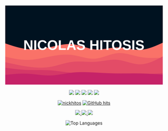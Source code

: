 ![banner](./banner.svg)

<p align="center">
    <img src="https://img.shields.io/badge/python-4b8bbe?style=for-the-badge&logo=python&logoColor=white"/>
    <img src="https://img.shields.io/badge/javascript-f0db4f?style=for-the-badge&logo=javascript&logoColor=white"/>
    <img src="https://img.shields.io/badge/c++-044F88?style=for-the-badge&logo=cplusplus&logoColor=white"/>
    <img src="https://img.shields.io/badge/react-blue?style=for-the-badge&logo=react&logoColor=white&link=https%3A%2F%2Freact.dev"/>
    <img src="https://img.shields.io/badge/tailwind-darkturquoise?style=for-the-badge&logo=tailwind%20css&logoColor=white&link=https%3A%2F%2Ftailwindcss.com"/>
</p>

<p align="center">
    <a href="https://github.com/nickhitos" target="_blank"><img alt="nickhitos" src="https://badges.pufler.dev/visits/nickhitos/nickhitos?logo=GitHub&label=visits&color=8e918f&logoColor=white&style=for-the-badge"/></a>
    <a href="https://github.com/nickhitos/nickhitos" target="_blank"><img alt="GitHub hits" src="https://img.shields.io/github/last-commit/nickhitos/nickhitos?label=profile%20updated&style=for-the-badge&color=8e918f"></a>
</p>

<p align="center">
    <a href="https://github.com/nickhitos" target="_blank">
        <img src="https://img.shields.io/badge/GitHub-181717?style=for-the-badge&logo=github&logoColor=white"/>
    </a>
    <a href="https://www.linkedin.com/in/nicolas-hitosis" target="_blank">
        <img src="https://img.shields.io/badge/linkedin-0077b5?style=for-the-badge&logo=linkedin&logoColor=white"/>
    </a>
    <a href="https://nickhitos.github.io/portfolio-2/" target="_blank">
        <img src="https://img.shields.io/badge/website-8e918f?style=for-the-badge&logoColor=white"/>
    </a>
</p>

<p align="center">
    <img alt = "Top Languages" src="https://github-readme-stats.vercel.app/api/top-langs/?username=nickhitos&hide=html,&hide_border=true&title_color=fff&text_color=fff&bg_color=01121C"
</p>

